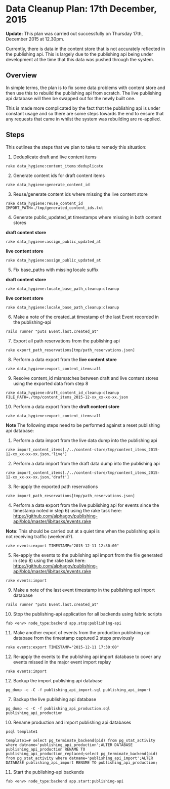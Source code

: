 # Data Cleanup Plan: 17th December, 2015

**Update:** This plan was carried out successfully on Thursday 17th, December
2015 at 12.30pm.

Currently, there is data in the content store that is not accurately reflected
in the publishing api. This is largely due to the publishing api being under
development at the time that this data was pushed through the system.

## Overview

In simple terms, the plan is to fix some data problems with content store and
then use this to rebuild the publishing api from scratch. The live publishing
api database will then be swapped out for the newly built one.

This is made more complicated by the fact that the publishing api is under
constant usage and so there are some steps towards the end to ensure that any
requests that came in whilst the system was rebuilding are re-applied.

## Steps

This outlines the steps that we plan to take to remedy this situation:

  1. Deduplicate draft and live content items

  `rake data_hygiene:content_items:deduplicate`


  2. Generate content ids for draft content items

  `rake data_hygiene:generate_content_id`


  3. Reuse/generate content ids where missing the live content store

  `rake data_hygiene:reuse_content_id IMPORT_PATH=./tmp/generated_content_ids.txt`


  4. Generate public_updated_at timestamps where missing in both content stores

  **draft content store**

  `rake data_hygiene:assign_public_updated_at`

  **live content store**

  `rake data_hygiene:assign_public_updated_at`


  5. Fix base_paths with missing locale suffix

  **draft content store**

  `rake data_hygiene:locale_base_path_cleanup:cleanup`

  **live content store**

  `rake data_hygiene:locale_base_path_cleanup:cleanup`


  6. Make a note of the created_at timestamp of the last Event recorded in the publishing-api

  `rails runner "puts Event.last.created_at"`


  7. Export all path reservations from the publishing api

  `rake export_path_reservations[tmp/path_reservations.json]`


  8. Perform a data export from the **live content store**

  `rake data_hygiene:export_content_items:all`


  9. Resolve content_id mismatches between draft and live content stores using the exported data from step 8

  `rake data_hygiene:draft_content_id_cleanup:cleanup FILE_PATH=./tmp/content_items_2015-12-xx_xx-xx-xx.json`


  10. Perform a data export from the **draft content store**

  `rake data_hygiene:export_content_items:all`


  **Note** The following steps need to be performed against a reset publishing api database:

  1. Perform a data import from the live data dump into the publishing api

  `rake import_content_items[./../content-store/tmp/content_items_2015-12-xx_xx-xx-xx.json,'live']`

  2. Perform a data import from the draft data dump into the publishing api

  `rake import_content_items[./../content-store/tmp/content_items_2015-12-xx_xx-xx-xx.json,'draft']`

  3. Re-apply the exported path reservations

  `rake import_path_reservations[tmp/path_reservations.json]`

  4. Perform a data export from the live publishing api for events since the timestamp noted in step 6) using the rake task here:     https://github.com/alphagov/publishing-api/blob/master/lib/tasks/events.rake

  **Note**: This should be carried out at a quiet time when the publishing api is not
receiving traffic (weekend?).

  `rake events:export TIMESTAMP="2015-12-11 12:30:00"`


  5. Re-apply the events to the publishing api import from the file generated in
step 8) using the rake task here: https://github.com/alphagov/publishing-api/blob/master/lib/tasks/events.rake

  `rake events:import`


  9. Make a note of the last event timestamp in the publishing api import database

  `rails runner "puts Event.last.created_at"`


  10. Stop the publishing-api application for all backends using fabric scripts

  ```
  fab <env> node_type:backend app.stop:publishing-api
  ```

  11. Make another export of events from the production publishing api database from the timestamp captured 2 steps previously

  `rake events:export TIMESTAMP="2015-12-11 17:30:00"`

  12. Re-apply the events to the publishing api import database to cover any events missed in the major event import replay

  `rake events:import`

  12. Backup the import publishing api database

  ```
  pg_dump -c -C -f publishing_api_import.sql publishing_api_import
  ```

  7. Backup the live publishing api database

  ```
  pg_dump -c -C -f publishing_api_production.sql publishing_api_production
  ```


  10. Rename production and import publishing api databases

  ```
  psql template1

  template1=# select pg_terminate_backend(pid) from pg_stat_activity where datname='publishing_api_production';ALTER DATABASE publishing_api_production RENAME TO publishing_api_production_replaced;select pg_terminate_backend(pid) from pg_stat_activity where datname='publishing_api_import';ALTER DATABASE publishing_api_import RENAME TO publishing_api_production;
  ```

  11. Start the publishing-api backends

  ```
  fab <env> node_type:backend app.start:publishing-api
  ```

